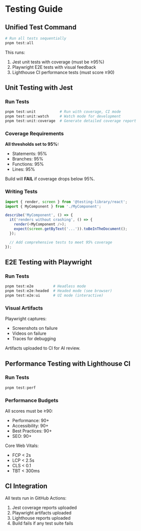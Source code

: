 # Testing Guide

## Unified Test Command

```powershell
# Run all tests sequentially
pnpm test:all
```

This runs:
1. Jest unit tests with coverage (must be ≥95%)
2. Playwright E2E tests with visual feedback
3. Lighthouse CI performance tests (must score ≥90)

## Unit Testing with Jest

### Run Tests

```powershell
pnpm test:unit           # Run with coverage, CI mode
pnpm test:unit:watch     # Watch mode for development
pnpm test:unit:coverage  # Generate detailed coverage report
```

### Coverage Requirements

**All thresholds set to 95%:**
- Statements: 95%
- Branches: 95%
- Functions: 95%
- Lines: 95%

Build will **FAIL** if coverage drops below 95%.

### Writing Tests

```typescript
import { render, screen } from '@testing-library/react';
import { MyComponent } from './MyComponent';

describe('MyComponent', () => {
  it('renders without crashing', () => {
    render(<MyComponent />);
    expect(screen.getByText('...')).toBeInTheDocument();
  });

  // Add comprehensive tests to meet 95% coverage
});
```

## E2E Testing with Playwright

### Run Tests

```powershell
pnpm test:e2e         # Headless mode
pnpm test:e2e:headed  # Headed mode (see browser)
pnpm test:e2e:ui      # UI mode (interactive)
```

### Visual Artifacts

Playwright captures:
- Screenshots on failure
- Videos on failure
- Traces for debugging

Artifacts uploaded to CI for AI review.

## Performance Testing with Lighthouse CI

### Run Tests

```powershell
pnpm test:perf
```

### Performance Budgets

All scores must be ≥90:
- Performance: 90+
- Accessibility: 90+
- Best Practices: 90+
- SEO: 90+

Core Web Vitals:
- FCP < 2s
- LCP < 2.5s
- CLS < 0.1
- TBT < 300ms

## CI Integration

All tests run in GitHub Actions:
1. Jest coverage reports uploaded
2. Playwright artifacts uploaded
3. Lighthouse reports uploaded
4. Build fails if any test suite fails
